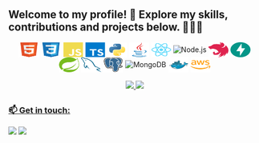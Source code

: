 <h2>Welcome to my profile! 👋 Explore my skills, contributions and projects below. 👨🏾‍💻</h2>

<div align="center" style="display: inline_block">
  <img align="center" alt="HTML" height="30" width="40" src="https://raw.githubusercontent.com/devicons/devicon/master/icons/html5/html5-original.svg">
  <img align="center" alt="CSS" height="30" width="40" src="https://raw.githubusercontent.com/devicons/devicon/master/icons/css3/css3-original.svg">
  <img align="center" alt="Javascript" height="30" width="40" src="https://raw.githubusercontent.com/devicons/devicon/master/icons/javascript/javascript-plain.svg">
  <img align="center" alt="Typescript" height="30" width="40" src="https://raw.githubusercontent.com/devicons/devicon/master/icons/typescript/typescript-plain.svg">
  <img align="center" alt="Python" height="30" width="40" src="https://raw.githubusercontent.com/devicons/devicon/master/icons/python/python-original.svg">
  <img align="center" alt="Java" height="30" width="40" src="https://github.com/devicons/devicon/blob/ca28c779441053191ff11710fe24a9e6c23690d6/icons/java/java-original.svg" />
  <img align="center" alt="React.js" height="30" width="40" src="https://raw.githubusercontent.com/devicons/devicon/master/icons/react/react-original.svg">
  <img align="center" alt="Node.js" height="30" width="40" src="https://cdn.jsdelivr.net/gh/devicons/devicon/icons/nodejs/nodejs-original.svg" />
  <img align="center" alt="NestJS" height="30" width="40" src="https://github.com/devicons/devicon/blob/ca28c779441053191ff11710fe24a9e6c23690d6/icons/nestjs/nestjs-original.svg">
  <img align="center" alt="FastAPI" height="30" width="40" src="https://github.com/devicons/devicon/blob/ca28c779441053191ff11710fe24a9e6c23690d6/icons/fastapi/fastapi-plain.svg" />
  <img align="center" alt="Spring" height="30" width="40" src="https://github.com/devicons/devicon/blob/ca28c779441053191ff11710fe24a9e6c23690d6/icons/spring/spring-original.svg" />
  <img align="center" alt="MySQL" height="30" width="40" src="https://github.com/devicons/devicon/blob/ca28c779441053191ff11710fe24a9e6c23690d6/icons/mysql/mysql-original.svg">
  <img align="center" alt="PostgreSQL" height="30" width="40" src="https://github.com/devicons/devicon/blob/ca28c779441053191ff11710fe24a9e6c23690d6/icons/postgresql/postgresql-original.svg">
  <img align="center" alt="MongoDB" height="30" width="40" src="https://cdn.jsdelivr.net/gh/devicons/devicon/icons/mongodb/mongodb-original.svg" />
  <img align="center" alt="Docker" height="30" width="40" src="https://github.com/devicons/devicon/blob/ca28c779441053191ff11710fe24a9e6c23690d6/icons/docker/docker-original.svg">
  <img align="center" alt="AWS" height="30" width="40" src="https://github.com/devicons/devicon/blob/ca28c779441053191ff11710fe24a9e6c23690d6/icons/amazonwebservices/amazonwebservices-plain-wordmark.svg">
</div>

<br/>

<div align="center">
  <a href="https://github.com/Cleysond10">
  <img height="180em" src="https://github-readme-stats.vercel.app/api?username=Cleysond10&show_icons=true&theme=dracula&include_all_commits=true&count_private=true"/>
  <img height="180em" src="https://github-readme-stats.vercel.app/api/top-langs/?username=Cleysond10&layout=compact&langs_count=7&theme=dracula"/>
</div>

##

<h3>📫 Get in touch:</h3>
<div>
  <a href = "mailto:cleysonduarte99@gmail.com"><img src="https://img.shields.io/badge/-Gmail-%23333?style=for-the-badge&logo=gmail&logoColor=white" target="_blank"></a>
  <a href="https://www.linkedin.com/in/cleysonhsduarte/" target="_blank"><img src="https://img.shields.io/badge/-LinkedIn-%230077B5?style=for-the-badge&logo=linkedin&logoColor=white" target="_blank"></a>
</div>

